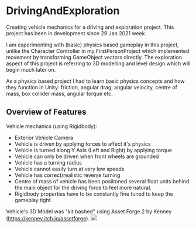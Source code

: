 # DrivingAndExploration
Creating vehicle mechanics for a driving and exploration project. This project has been in development since 29 Jan 2021 week.

I am experimenting with (basic) physics based gameplay in this project, unlike the Character Controller in my FirstPersonProject which implemented movement by transforming GameObject vectors directly. The exploration aspect of this project is referring to 3D modelling and level design which will begin much later on.

As a physics based project I had to learn basic physics concepts and how they function in Unity: friction, angular drag, angular velocity, centre of mass, box collider mass, angular torque etc.

## Overview of Features
Vehicle mechanics (using Rigidbody):
- Exterior Vehicle Camera
- Vehicle is driven by applying forces to affect it's physics
- Vehicle is turned along Y Axis (Left and Right) by applying torque
- Vehicle can only be driven when front wheels are grounded
- Vehicle has a turning radius
- Vehicle cannot easily turn at very low speeds
- Vehicle has correct/realistic reverse turning
- Centre of mass of vehicle has been posiitoned several float units behind the main object for the driving force to feel more natural.
- Rigidbody properties have to be constantly fine tuned to keep the gameplay tight.

Vehicle's 3D Model was "kit bashed" using Asset Forge 2 by Kenney (https://kenney.itch.io/assetforge).
![](https://github.com/bM7tcHF88GBxDni/README-GIF-Storage/blob/main/car%20453px.gif)
